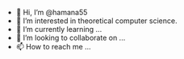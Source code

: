 - 👋 Hi, I’m @hamana55
- 👀 I’m interested in theoretical computer science.
- 🌱 I’m currently learning ...
- 💞️ I’m looking to collaborate on ...
- 📫 How to reach me ...

<!---
hamana55/hamana55 is a ✨ special ✨ repository because its `README.md` (this file) appears on your GitHub profile.
You can click the Preview link to take a look at your changes.
--->
